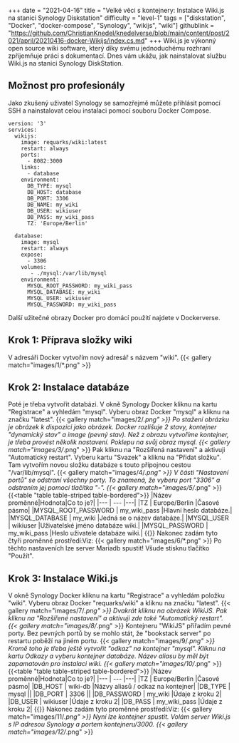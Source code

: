 +++
date = "2021-04-16"
title = "Velké věci s kontejnery: Instalace Wiki.js na stanici Synology Diskstation"
difficulty = "level-1"
tags = ["diskstation", "Docker", "docker-compose", "Synology", "wikijs", "wiki"]
githublink = "https://github.com/ChristianKnedel/knedelverse/blob/main/content/post/2021/april/20210416-docker-Wikijs/index.cs.md"
+++
Wiki.js je výkonný open source wiki software, který díky svému jednoduchému rozhraní zpříjemňuje práci s dokumentací. Dnes vám ukážu, jak nainstalovat službu Wiki.js na stanici Synology DiskStation.
## Možnost pro profesionály
Jako zkušený uživatel Synology se samozřejmě můžete přihlásit pomocí SSH a nainstalovat celou instalaci pomocí souboru Docker Compose.
```
version: '3'
services:
  wikijs:
    image: requarks/wiki:latest
    restart: always
    ports:
      - 8082:3000
    links:
      - database
    environment:
      DB_TYPE: mysql
      DB_HOST: database
      DB_PORT: 3306
      DB_NAME: my_wiki
      DB_USER: wikiuser
      DB_PASS: my_wiki_pass
      TZ: 'Europe/Berlin'

  database:
    image: mysql
    restart: always
    expose:
      - 3306
    volumes:
       - ./mysql:/var/lib/mysql
    environment:
      MYSQL_ROOT_PASSWORD: my_wiki_pass
      MYSQL_DATABASE: my_wiki
      MYSQL_USER: wikiuser
      MYSQL_PASSWORD: my_wiki_pass

```
Další užitečné obrazy Docker pro domácí použití najdete v Dockerverse.
## Krok 1: Příprava složky wiki
V adresáři Docker vytvořím nový adresář s názvem "wiki".
{{< gallery match="images/1/*.png" >}}

## Krok 2: Instalace databáze
Poté je třeba vytvořit databázi. V okně Synology Docker kliknu na kartu "Registrace" a vyhledám "mysql". Vyberu obraz Docker "mysql" a kliknu na značku "latest".
{{< gallery match="images/2/*.png" >}}
Po stažení obrázku je obrázek k dispozici jako obrázek. Docker rozlišuje 2 stavy, kontejner "dynamický stav" a image (pevný stav). Než z obrazu vytvoříme kontejner, je třeba provést několik nastavení. Poklepu na svůj obraz mysql.
{{< gallery match="images/3/*.png" >}}
Pak kliknu na "Rozšířená nastavení" a aktivuji "Automatický restart". Vyberu kartu "Svazek" a kliknu na "Přidat složku". Tam vytvořím novou složku databáze s touto přípojnou cestou "/var/lib/mysql".
{{< gallery match="images/4/*.png" >}}
V části "Nastavení portů" se odstraní všechny porty. To znamená, že vyberu port "3306" a odstraním jej pomocí tlačítka "-".
{{< gallery match="images/5/*.png" >}}
{{<table "table table-striped table-bordered">}}
|Název proměnné|Hodnota|Co to je?|
|--- | --- |---|
|TZ	| Europe/Berlin |Časové pásmo|
|MYSQL_ROOT_PASSWORD	| my_wiki_pass |Hlavní heslo databáze.|
|MYSQL_DATABASE |	my_wiki |Jedná se o název databáze.|
|MYSQL_USER	| wikiuser |Uživatelské jméno databáze wiki.|
|MYSQL_PASSWORD |	my_wiki_pass	|Heslo uživatele databáze wiki.|
{{</table>}}
Nakonec zadám tyto čtyři proměnné prostředí:Viz:
{{< gallery match="images/6/*.png" >}}
Po těchto nastaveních lze server Mariadb spustit! Všude stisknu tlačítko "Použít".
## Krok 3: Instalace Wiki.js
V okně Synology Docker kliknu na kartu "Registrace" a vyhledám položku "wiki". Vyberu obraz Docker "requarks/wiki" a kliknu na značku "latest".
{{< gallery match="images/7/*.png" >}}
Dvakrát kliknu na obrázek WikiJS. Pak kliknu na "Rozšířené nastavení" a aktivuji zde také "Automatický restart".
{{< gallery match="images/8/*.png" >}}
Kontejneru "WikiJS" přiřadím pevné porty. Bez pevných portů by se mohlo stát, že "bookstack server" po restartu poběží na jiném portu.
{{< gallery match="images/9/*.png" >}}
Kromě toho je třeba ještě vytvořit "odkaz" na kontejner "mysql". Kliknu na kartu Odkazy a vyberu kontejner databáze. Název aliasu by měl být zapamatován pro instalaci wiki.
{{< gallery match="images/10/*.png" >}}
{{<table "table table-striped table-bordered">}}
|Název proměnné|Hodnota|Co to je?|
|--- | --- |---|
|TZ	| Europe/Berlin	|Časové pásmo|
|DB_HOST	| wiki-db	|Názvy aliasů / odkaz na kontejner|
|DB_TYPE	| mysql	||
|DB_PORT	| 3306	 ||
|DB_PASSWORD	| my_wiki	|Údaje z kroku 2|
|DB_USER	| wikiuser |Údaje z kroku 2|
|DB_PASS	| my_wiki_pass	|Údaje z kroku 2|
{{</table>}}
Nakonec zadám tyto proměnné prostředí:Viz:
{{< gallery match="images/11/*.png" >}}
Nyní lze kontejner spustit. Volám server Wiki.js s IP adresou Synology a portem kontejneru/3000.
{{< gallery match="images/12/*.png" >}}